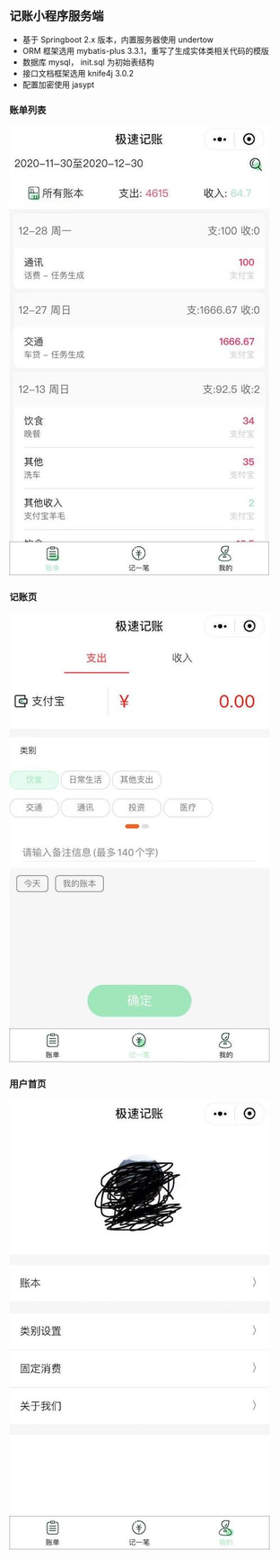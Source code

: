 
## 记账小程序服务端
- 基于 Springboot 2.x 版本，内置服务器使用 undertow
- ORM 框架选用 mybatis-plus 3.3.1，重写了生成实体类相关代码的模版
- 数据库 mysql， init.sql 为初始表结构
- 接口文档框架选用 knife4j 3.0.2
- 配置加密使用 jasypt

### 账单列表
![账单列表](images/bill-1.jpeg)

### 记账页
![记账页](images/bill-2.jpeg)

### 用户首页
![用户首页](images/bill-3.jpeg)